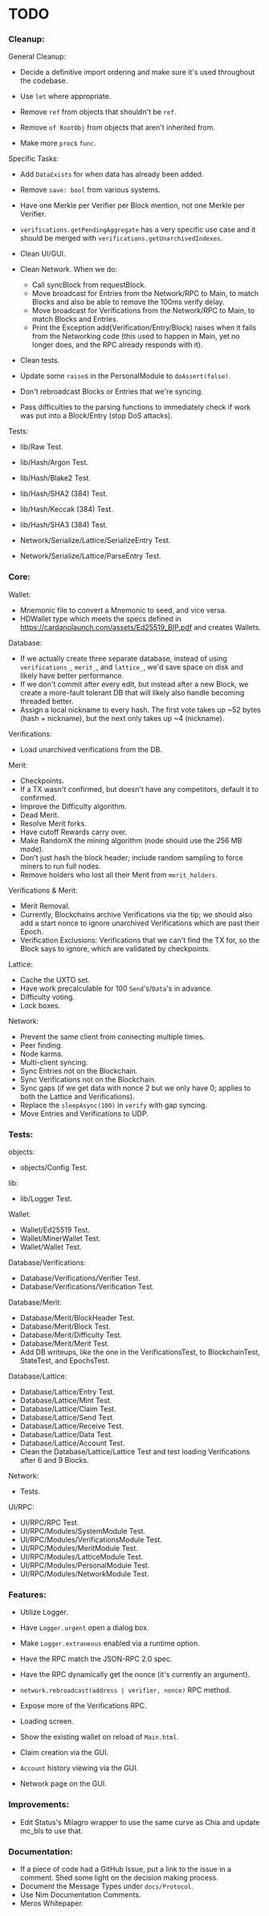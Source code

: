 # TODO

### Cleanup:
General Cleanup:
- Decide a definitive import ordering and make sure it's used throughout the codebase.

- Use `let` where appropriate.
- Remove `ref` from objects that shouldn't be `ref`.
- Remove `of RootObj` from objects that aren't inherited from.

- Make more `proc`s `func`.

Specific Tasks:
- Add `DataExists` for when data has already been added.

- Remove `save: bool` from various systems.

- Have one Merkle per Verifier per Block mention, not one Merkle per Verifier.
- `verifications.getPendingAggregate` has a very specific use case and it should be merged with `verifications.getUnarchivedIndexes`.

- Clean UI/GUI.
- Clean Network. When we do:
    - Call syncBlock from requestBlock.
    - Move broadcast for Entries from the Network/RPC to Main, to match Blocks and also be able to remove the 100ms verify delay.
    - Move broadcast for Verifications from the Network/RPC to Main, to match Blocks and Entries.
    - Print the Exception add(Verification/Entry/Block) raises when it fails from the Networking code (this used to happen in Main, yet no longer does, and the RPC already responds with it).
- Clean tests.

- Update some `raise`s in the PersonalModule to `doAssert(false)`.

- Don't rebroadcast Blocks or Entries that we're syncing.
- Pass difficulties to the parsing functions to immediately check if work was put into a Block/Entry (stop DoS attacks).

Tests:
- lib/Raw Test.
- lib/Hash/Argon Test.
- lib/Hash/Blake2 Test.
- lib/Hash/SHA2 (384) Test.
- lib/Hash/Keccak (384) Test.
- lib/Hash/SHA3 (384) Test.

- Network/Serialize/Lattice/SerializeEntry Test.
- Network/Serialize/Lattice/ParseEntry Test.

### Core:
Wallet:
- Mnemonic file to convert a Mnemonic to seed, and vice versa.
- HDWallet type which meets the specs defined in https://cardanolaunch.com/assets/Ed25519_BIP.pdf and creates Wallets.

Database:
- If we actually create three separate database, instead of using `verifications_`, `merit_`, and `lattice_`, we'd save space on disk and likely have better performance.
- If we don't commit after every edit, but instead after a new Block, we create a more-fault tolerant DB that will likely also handle becoming threaded better.
- Assign a local nickname to every hash. The first vote takes up ~52 bytes (hash + nickname), but the next only takes up ~4 (nickname).

Verifications:
- Load unarchived verifications from the DB.

Merit:
- Checkpoints.
- If a TX wasn't confirmed, but doesn't have any competitors, default it to confirmed.
- Improve the Difficulty algorithm.
- Dead Merit.
- Resolve Merit forks.
- Have cutoff Rewards carry over.
- Make RandomX the mining algorithm (node should use the 256 MB mode).
- Don't just hash the block header; include random sampling to force miners to run full nodes.
- Remove holders who lost all their Merit from `merit_holders`.

Verifications & Merit:
- Merit Removal.
- Currently, Blockchains archive Verifications via the tip; we should also add a start nonce to ignore unarchived Verifications which are past their Epoch.
- Verification Exclusions: Verifications that we can't find the TX for, so the Block says to ignore, which are validated by checkpoints.

Lattice:
- Cache the UXTO set.
- Have work precalculable for 100 `Send`'s/`Data`'s in advance.
- Difficulty voting.
- Lock boxes.

Network:
- Prevent the same client from connecting multiple times.
- Peer finding.
- Node karma.
- Multi-client syncing.
- Sync Entries not on the Blockchain.
- Sync Verifications not on the Blockchain.
- Sync gaps (if we get data with nonce 2 but we only have 0; applies to both the Lattice and Verifications).
- Replace the `sleepAsync(100)` in `verify` with gap syncing.
- Move Entries and Verifications to UDP.

### Tests:
objects:
- objects/Config Test.

lib:
- lib/Logger Test.

Wallet:
- Wallet/Ed25519 Test.
- Wallet/MinerWallet Test.
- Wallet/Wallet Test.

Database/Verifications:
- Database/Verifications/Verifier Test.
- Database/Verifications/Verification Test.

Database/Merit:
- Database/Merit/BlockHeader Test.
- Database/Merit/Block Test.
- Database/Merit/Difficulty Test.
- Database/Merit/Merit Test.
- Add DB writeups, like the one in the VerificationsTest, to BlockchainTest, StateTest, and EpochsTest.

Database/Lattice:
- Database/Lattice/Entry Test.
- Database/Lattice/Mint Test.
- Database/Lattice/Claim Test.
- Database/Lattice/Send Test.
- Database/Lattice/Receive Test.
- Database/Lattice/Data Test.
- Database/Lattice/Account Test.
- Clean the Database/Lattice/Lattice Test and test loading Verifications after 6 and 9 Blocks.

Network:
- Tests.

UI/RPC:
- UI/RPC/RPC Test.
- UI/RPC/Modules/SystemModule Test.
- UI/RPC/Modules/VerificationsModule Test.
- UI/RPC/Modules/MeritModule Test.
- UI/RPC/Modules/LatticeModule Test.
- UI/RPC/Modules/PersonalModule Test.
- UI/RPC/Modules/NetworkModule Test.

### Features:
- Utilize Logger.
- Have `Logger.urgent` open a dialog box.
- Make `Logger.extraneous` enabled via a runtime option.

- Have the RPC match the JSON-RPC 2.0 spec.
- Have the RPC dynamically get the nonce (it's currently an argument).
- `network.rebroadcast(address | verifier, nonce)` RPC method.
- Expose more of the Verifications RPC.

- Loading screen.
- Show the existing wallet on reload of `Main.html`.
- Claim creation via the GUI.
- `Account` history viewing via the GUI.
- Network page on the GUI.

### Improvements:
- Edit Status's Milagro wrapper to use the same curve as Chia and update mc_bls to use that.

### Documentation:
- If a piece of code had a GitHub Issue, put a link to the issue in a comment. Shed some light on the decision making process.
- Document the Message Types under `docs/Protocol`.
- Use Nim Documentation Comments.
- Meros Whitepaper.
